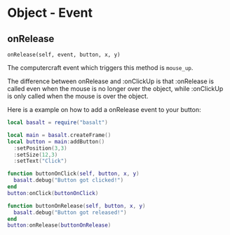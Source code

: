 # Object - Event

## onRelease

`onRelease(self, event, button, x, y)`

The computercraft event which triggers this method is `mouse_up`.

The difference between onRelease and :onClickUp is that :onRelease is called even when the mouse is no longer over the object, while :onClickUp is only called when the mouse is over the object.

Here is a example on how to add a onRelease event to your button:

```lua
local basalt = require("basalt")

local main = basalt.createFrame()
local button = main:addButton()
  :setPosition(3,3)
  :setSize(12,3)
  :setText("Click")

function buttonOnClick(self, button, x, y)
  basalt.debug("Button got clicked!")
end
button:onClick(buttonOnClick)

function buttonOnRelease(self, button, x, y)
  basalt.debug("Button got released!")
end
button:onRelease(buttonOnRelease)
```

